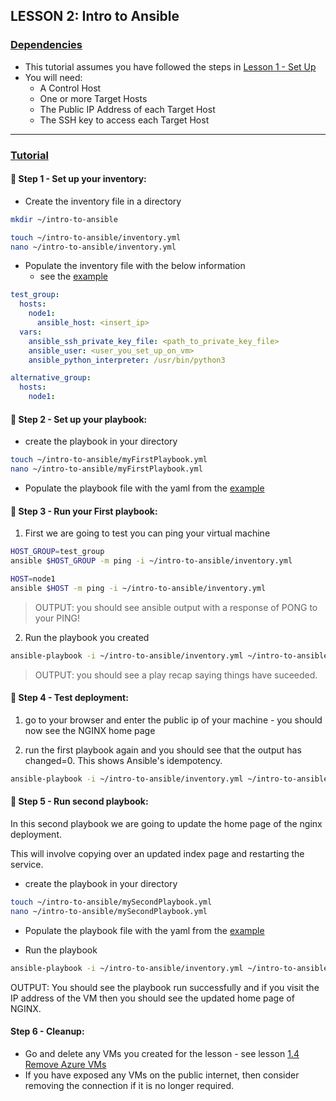 ## LESSON 2: Intro to Ansible

### <u>Dependencies</u>
- This tutorial assumes you have followed the steps in [Lesson 1 - Set Up](../1_SetUp/)
- You will need: 
    - A Control Host
    - One or more Target Hosts
    - The Public IP Address of each Target Host
    - The SSH key to access each Target Host

***

### <u>Tutorial</u>

#### :rocket: __Step 1 - Set up your inventory:__

- Create the inventory file in a directory
```bash
mkdir ~/intro-to-ansible

touch ~/intro-to-ansible/inventory.yml
nano ~/intro-to-ansible/inventory.yml 

```

- Populate the inventory file with the below information
    - see the [example](./inventory.yml)

```yaml
test_group:
  hosts:
    node1:
      ansible_host: <insert_ip>
  vars:
    ansible_ssh_private_key_file: <path_to_private_key_file>
    ansible_user: <user_you_set_up_on_vm>
    ansible_python_interpreter: /usr/bin/python3

alternative_group:
  hosts: 
    node1:

```

#### :rocket: __Step 2 - Set up your playbook:__
- create the playbook in your directory
```bash
touch ~/intro-to-ansible/myFirstPlaybook.yml
nano ~/intro-to-ansible/myFirstPlaybook.yml 
```

- Populate the playbook file with the yaml from the [example](./myFirstPlaybook.yml)

#### :rocket: __Step 3 - Run your First playbook:__

1. First we are going to test you can ping your virtual machine
```bash
HOST_GROUP=test_group
ansible $HOST_GROUP -m ping -i ~/intro-to-ansible/inventory.yml

HOST=node1
ansible $HOST -m ping -i ~/intro-to-ansible/inventory.yml
```

>OUTPUT: you should see ansible output with a response of PONG to your PING! 

2. Run the playbook you created
```bash
ansible-playbook -i ~/intro-to-ansible/inventory.yml ~/intro-to-ansible/myFirstPlaybook.yml 
```

> OUTPUT: you should see a play recap saying things have suceeded. 

#### :rocket: __Step 4 - Test deployment:__

1. go to your browser and enter the public ip of your machine - you should now see the NGINX home page 

2. run the first playbook again and you should see that the output has changed=0. This shows Ansible's idempotency.
```bash
ansible-playbook -i ~/intro-to-ansible/inventory.yml ~/intro-to-ansible/myFirstPlaybook.yml 
```

#### :rocket: __Step 5 - Run second playbook:__

In this second playbook we are going to update the home page of the nginx deployment.

This will involve copying over an updated index page and restarting the service. 

- create the playbook in your directory
```bash
touch ~/intro-to-ansible/mySecondPlaybook.yml
nano ~/intro-to-ansible/mySecondPlaybook.yml 
```

- Populate the playbook file with the yaml from the [example](./mySecondPlaybook.yml)

- Run the playbook 
```bash
ansible-playbook -i ~/intro-to-ansible/inventory.yml ~/intro-to-ansible/mySecondPlaybook.yml 
```

OUTPUT: You should see the playbook run successfully and if you visit the IP address of the VM then you should see the updated home page of NGINX.

#### __Step 6 - Cleanup:__
- Go and delete any VMs you created for the lesson - see lesson [1.4 Remove Azure VMs](../1_SetUp/1.4_Remove_Azure_VM/)
- If you have exposed any VMs on the public internet, then consider removing the connection if it is no longer required.